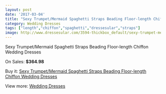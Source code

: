 ```yaml
---
layout: post
date: '2017-03-04'
title: "Sexy Trumpet/Mermaid Spaghetti Straps Beading Floor-length Chiffon Wedding Dresses"
category: Wedding Dresses
tags: ["length","chiffon","spaghetti","dressesular","straps"]
image: http://www.dressesular.com/3594-thickbox_default/sexy-trumpet-mermaid-spaghetti-straps-beading-floor-length-chiffon-wedding-dresses.jpg
---
```

Sexy Trumpet/Mermaid Spaghetti Straps Beading Floor-length Chiffon Wedding Dresses

On Sales: **$364.98**
<a href="https://www.dressesular.com/wedding-dresses/1297-sexy-trumpet-mermaid-spaghetti-straps-beading-floor-length-chiffon-wedding-dresses.html"><amp-img layout="responsive" width="600" height="600" src="//www.dressesular.com/3594-thickbox_default/sexy-trumpet-mermaid-spaghetti-straps-beading-floor-length-chiffon-wedding-dresses.jpg" alt="Sexy Trumpet/Mermaid Spaghetti Straps Beading Floor-length Chiffon Wedding Dresses 0" /></a>

Buy it: [Sexy Trumpet/Mermaid Spaghetti Straps Beading Floor-length Chiffon Wedding Dresses](https://www.dressesular.com/wedding-dresses/1297-sexy-trumpet-mermaid-spaghetti-straps-beading-floor-length-chiffon-wedding-dresses.html "Sexy Trumpet/Mermaid Spaghetti Straps Beading Floor-length Chiffon Wedding Dresses")

View more: [Wedding Dresses](https://www.dressesular.com/3-wedding-dresses "Wedding Dresses")